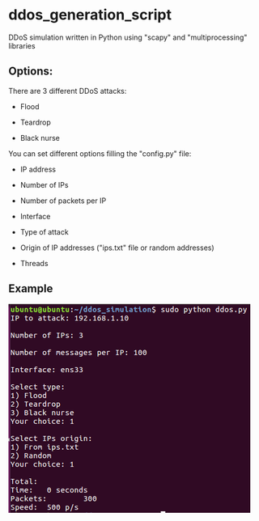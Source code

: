 # ddos_generation_script

DDoS simulation written in Python using "scapy" and "multiprocessing" libraries

## Options:

There are 3 different DDoS attacks:

- Flood 

- Teardrop 

- Black nurse


You can set different options filling the "config.py" file:

- IP address

- Number of IPs

- Number of packets per IP

- Interface

- Type of attack

- Origin of IP addresses ("ips.txt" file or random addresses)

- Threads


## Example

![Screenshot](images/Screenshot_1.png)

